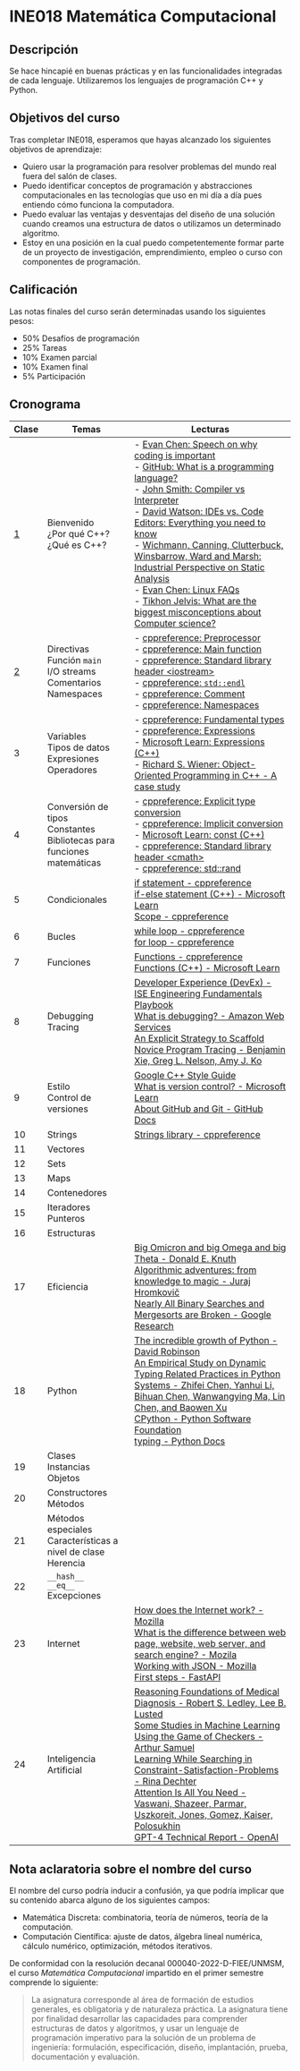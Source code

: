 # INE018 Matemática Computacional

## Descripción
Se hace hincapié en buenas prácticas y en las funcionalidades integradas de cada lenguaje.
Utilizaremos los lenguajes de programación C++ y Python.

## Objetivos del curso
Tras completar INE018, esperamos que hayas alcanzado los siguientes objetivos de aprendizaje:
- Quiero usar la programación para resolver problemas del mundo real fuera del salón de clases.
- Puedo identificar conceptos de programación y abstracciones computacionales
en las tecnologías que uso en mi día a día
pues entiendo cómo funciona la computadora.
- Puedo evaluar las ventajas y desventajas del diseño de una solución
cuando creamos una estructura de datos o utilizamos un determinado algoritmo.
- Estoy en una posición en la cual puedo competentemente
formar parte de un proyecto de investigación,
emprendimiento,
empleo
o curso
con componentes de programación.

## Calificación
Las notas finales del curso serán determinadas usando los siguientes pesos:
- 50% Desafíos de programación
- 25% Tareas
- 10% Examen parcial
- 10% Examen final
- 5% Participación

## Cronograma

| Clase | Temas | Lecturas |
|------|------|------|
| [1](/clases/01_introduccion_cpp/) | Bienvenido <br> ¿Por qué C++? <br> ¿Qué es C++? <br> | - [Evan Chen: Speech on why coding is important](https://web.evanchen.cc/techspeech.html) <br>- [GitHub: What is a programming language?](https://resources.github.com/software-development/what-is-a-programming-language/) <br> - [John Smith: Compiler vs Interpreter](https://www.guru99.com/difference-compiler-vs-interpreter.html) <br> - [David Watson: IDEs vs. Code Editors: Everything you need to know](https://blog.jetbrains.com/webstorm/2024/03/ides-vs-code-editors/) <br> - [Wichmann, Canning, Clutterbuck, Winsbarrow, Ward and Marsh: Industrial Perspective on Static Analysis](https://web.archive.org/web/20110927010304/http://www.ida.liu.se/~TDDC90/papers/industrial95.pdf)<br>- [Evan Chen: Linux FAQs](https://web.evanchen.cc/faq-linux.html) <br>- [Tikhon Jelvis: What are the biggest misconceptions about Computer science?](https://qr.ae/pvKNII) |
| [2](/clases/02_hola_mundo/) | Directivas <br> Función `main` <br> I/O streams <br> Comentarios <br> Namespaces | - [cppreference: Preprocessor](https://en.cppreference.com/w/cpp/preprocessor)<br>- [cppreference: Main function](https://en.cppreference.com/w/cpp/language/main_function)<br>- [cppreference: Standard library header &lt;iostream&gt;](https://en.cppreference.com/w/cpp/header/iostream)<br>- [cppreference: `std::endl`](https://en.cppreference.com/w/cpp/io/manip/endl)<br>- [cppreference: Comment](https://en.cppreference.com/w/c/comment)<br>- [cppreference: Namespaces](https://en.cppreference.com/w/cpp/language/namespace) |
| 3 | Variables <br> Tipos de datos <br> Expresiones <br> Operadores | - [cppreference: Fundamental types](https://en.cppreference.com/w/cpp/language/types)<br> - [cppreference: Expressions](https://en.cppreference.com/w/cpp/language/expressions) <br> - [Microsoft Learn: Expressions (C++)](https://learn.microsoft.com/en-us/cpp/cpp/expressions-cpp?view=msvc-170) <br> - [Richard S. Wiener: Object-Oriented Programming in C++ - A case study](https://dl.acm.org/doi/pdf/10.1145/24900.24906)|
| 4 | Conversión de tipos <br> Constantes <br> Bibliotecas para funciones matemáticas | - [cppreference: Explicit type conversion](https://en.cppreference.com/w/cpp/language/explicit_cast) <br> - [cppreference: Implicit conversion](https://en.cppreference.com/w/cpp/language/implicit_conversion) <br> - [Microsoft Learn: const (C++)](https://learn.microsoft.com/en-us/cpp/cpp/const-cpp?view=msvc-170) <br> - [cppreference: Standard library header &lt;cmath&gt;](https://en.cppreference.com/w/cpp/header/cmath) <br> - [cppreference: std::rand](https://en.cppreference.com/w/cpp/numeric/random/rand)|
| 5 | Condicionales | [if statement - cppreference](https://en.cppreference.com/w/cpp/language/if) <br> [if-else statement (C++) - Microsoft Learn](https://learn.microsoft.com/en-us/cpp/cpp/if-else-statement-cpp?view=msvc-170) <br> [Scope - cppreference](https://en.cppreference.com/w/cpp/language/scope) |
| 6 | Bucles | [while loop - cppreference](https://en.cppreference.com/w/cpp/language/while) <br> [for loop - cppreference](https://en.cppreference.com/w/cpp/language/for) |
| 7 | Funciones | [Functions - cppreference](https://en.cppreference.com/w/cpp/language/functions) <br> [Functions (C++) - Microsoft Learn](https://learn.microsoft.com/en-us/cpp/cpp/functions-cpp?view=msvc-170) |
| 8 | Debugging <br> Tracing | [Developer Experience (DevEx) - ISE Engineering Fundamentals Playbook](https://microsoft.github.io/code-with-engineering-playbook/developer-experience/) <br> [What is debugging? - Amazon Web Services](https://aws.amazon.com/what-is/debugging/) <br> [An Explicit Strategy to Scaffold Novice Program Tracing - Benjamin Xie, Greg L. Nelson, Amy J. Ko](https://dl.acm.org/doi/10.1145/3159450.3159527) |
| 9 | Estilo <br> Control de versiones | [Google C++ Style Guide](https://google.github.io/styleguide/cppguide.html) <br> [What is version control? - Microsoft Learn](https://learn.microsoft.com/en-us/devops/develop/git/what-is-version-control) <br> [About GitHub and Git - GitHub Docs](https://docs.github.com/en/get-started/start-your-journey/about-github-and-git) |
| 10 | Strings | [Strings library - cppreference](https://en.cppreference.com/w/cpp/string) |
| 11 | Vectores | |
| 12 | Sets | |
| 13 | Maps | |
| 14 | Contenedores | |
| 15 | Iteradores <br> Punteros | |
| 16 | Estructuras | |
| 17 | Eficiencia | [Big Omicron and big Omega and big Theta - Donald E. Knuth](https://dl.acm.org/doi/10.1145/1008328.1008329) <br> [Algorithmic adventures: from knowledge to magic - Juraj Hromkovič](https://archive.org/details/algorithmicadven0000hrom/) <br> [Nearly All Binary Searches and Mergesorts are Broken - Google Research](https://research.google/blog/extra-extra-read-all-about-it-nearly-all-binary-searches-and-mergesorts-are-broken/) |
| 18 | Python | [The incredible growth of Python - David Robinson](https://stackoverflow.blog/2017/09/06/incredible-growth-python/) <br> [An Empirical Study on Dynamic Typing Related Practices in Python Systems - Zhifei Chen, Yanhui Li, Bihuan Chen, Wanwangying Ma, Lin Chen, and Baowen Xu](https://dl.acm.org/doi/10.1145/3387904.3389253) <br> [CPython - Python Software Foundation](https://github.com/python/cpython) <br> [typing - Python Docs](https://docs.python.org/3/library/typing.html)|
| 19 | Clases <br> Instancias <br> Objetos | |
| 20 | Constructores <br> Métodos | |
| 21 | Métodos especiales <br> Características a nivel de clase <br> Herencia | |
| 22 | `__hash__` <br> `__eq__` <br> Excepciones | |
| 23 | Internet | [How does the Internet work? - Mozilla](https://developer.mozilla.org/en-US/docs/Learn/Common_questions/Web_mechanics/How_does_the_Internet_work) <br> [What is the difference between web page, website, web server, and search engine? - Mozila](https://developer.mozilla.org/en-US/docs/Learn/Common_questions/Web_mechanics/Pages_sites_servers_and_search_engines) <br> [Working with JSON - Mozilla](https://developer.mozilla.org/en-US/docs/Learn/JavaScript/Objects/JSON) <br> [First steps - FastAPI](https://fastapi.tiangolo.com/tutorial/first-steps/)|
 24 | Inteligencia Artificial | [Reasoning Foundations of Medical Diagnosis - Robert S. Ledley, Lee B. Lusted](https://www.cs.tufts.edu/comp/150AIH/pdf/LedleyLu59.pdf) <br> [Some Studies in Machine Learning Using the Game of Checkers - Arthur Samuel](https://ieeexplore.ieee.org/document/5392560) <br> [Learning While Searching in Constraint-Satisfaction-Problems - Rina Dechter](https://web.archive.org/web/20180202012739/https://www.researchgate.net/profile/Rina_Dechter/publication/221605378_Learning_While_Searching_in_Constraint-Satisfaction-Problems/links/555e11a608ae8c0cab2c5f1a.pdf?inViewer=0&pdfJsDownload=0&origin=publication_detail) <br> [Attention Is All You Need - Vaswani, Shazeer, Parmar, Uszkoreit, Jones, Gomez, Kaiser, Polosukhin](https://proceedings.neurips.cc/paper_files/paper/2017/file/3f5ee243547dee91fbd053c1c4a845aa-Paper.pdf) <br> [GPT-4 Technical Report - OpenAI](https://cdn.openai.com/papers/gpt-4.pdf)|

## Nota aclaratoria sobre el nombre del curso
El nombre del curso podría inducir a confusión, ya que podría implicar que su contenido abarca alguno de los siguientes campos:
- Matemática Discreta: combinatoria, teoría de números, teoría de la computación.
- Computación Científica: ajuste de datos, álgebra lineal numérica, cálculo numérico, optimización, métodos iterativos.

De conformidad con la resolución decanal 000040-2022-D-FIEE/UNMSM,
el curso *Matemática Computacional* impartido en el primer semestre comprende lo siguiente:

> La asignatura corresponde al área de formación de estudios generales,
es obligatoria y de naturaleza práctica.
La asignatura tiene por finalidad desarrollar las capacidades para
comprender estructuras de datos y algoritmos, y usar un lenguaje de programación imperativo
para la solución de un problema de ingeniería:
formulación, especificación, diseño, implantación, prueba, documentación y evaluación.
